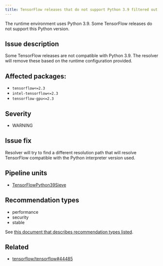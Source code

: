 ```yaml
---
title: TensorFlow releases that do not support Python 3.9 filtered out
---
```


The runtime environment uses Python 3.9. Some TensorFlow releases do not
support this Python version.

## Issue description

Some TensorFlow releases are not compatible with Python 3.9. The resolver will
remove these based on the runtime configuration provided.

## Affected packages:

 * ``tensorflow<=2.3``
 * ``intel-tensorflow<=2.3``
 * ``tensorflow-gpu<=2.3``

## Severity

 * WARNING

## Issue fix

Resolver will try to find a different resolution path that will resolve
TensorFlow compatible with the Python interpreter version used.

## Pipeline units

 * [TensorFlowPython39Sieve](https://thoth-station.ninja/docs/developers/adviser/thoth.adviser.steps.html#thoth.adviser.sieves.TensorFlowPython39Sieve)

## Recommendation types

 * performance
 * security
 * stable

See [this document that describes recommendation types
listed](http://thoth-station.ninja/recommendation-types).

## Related

 * [tensorflow/tensorflow#44485](https://github.com/tensorflow/tensorflow/issues/44485)

